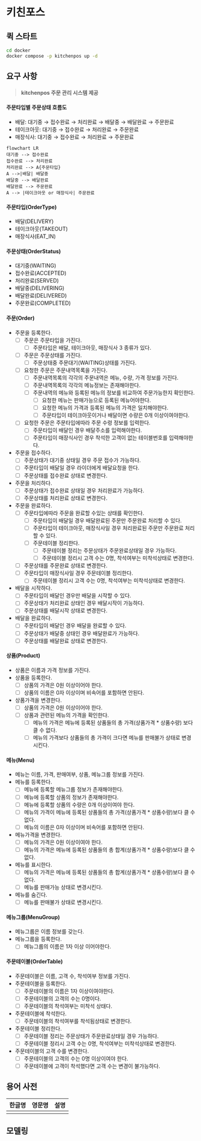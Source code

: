 # 키친포스

## 퀵 스타트

```sh
cd docker
docker compose -p kitchenpos up -d
```

## 요구 사항

> #### kitchenpos 주문 관리 시스템 제공

#### 주문타입별 주문상태 흐름도

- 배달: 대기중 → 접수완료 → 처리완료 → 배달중 → 배달완료 → 주문완료
- 테이크아웃: 대기중 → 접수완료 → 처리완료 → 주문완료
- 매장식사: 대기중 → 접수완료 → 처리완료 → 주문완료

``` mermaid
flowchart LR
대기중 --> 접수완료 
접수완료 --> 처리완료
처리완료 --> A{주문타입}
A -->|배달| 배달중
배달중 --> 배달완료
배달완료 --> 주문완료
A --> |테이크아웃 or 매장식사| 주문완료 
```

#### 주문타입(OrderType)

- 배달(DELIVERY)
- 테이크아웃(TAKEOUT)
- 매장식사(EAT_IN)

#### 주문상태(OrderStatus)

- 대기중(WAITING)
- 접수완료(ACCEPTED)
- 처리완료(SERVED)
- 배달중(DELIVERING)
- 배달완료(DELIVERED)
- 주문완료(COMPLETED)

#### 주문(Order)

- 주문을 등록한다.
    - [ ] 주문은 주문타입을 가진다.
        - [ ] 주문타입은 배달, 테이크아웃, 매장식사 3 종류가 있다.
    - [ ] 주문은 주문상태를 가진다.
        - [ ] 주문상태중 주문대기(WAITING)상태를 가진다.
    - [ ] 요청한 주문은 주문내역목록을 가진다.
        - [ ] 주문내역목록의 각각의 주문내역은 메뉴, 수량, 가격 정보를 가진다.
        - [ ] 주문내역목록의 각각의 메뉴정보는 존재해야한다.
        - [ ] 주문내역의 메뉴와 등록된 메뉴의 정보를 비교하여 주문가능한지 확인한다.
            - [ ] 요청한 메뉴는 판매가능으로 등록된 메뉴어야한다.
            - [ ] 요청한 메뉴의 가격과 등록된 메뉴의 가격은 일치해야한다.
            - [ ] 주문타입이 테이크아웃이거나 배달이면 수량은 0개 이상이여야한다.
    - [ ] 요청한 주문은 주문타입에따라 주문 수령 정보를 입력한다.
        - [ ] 주문타입이 배달인 경우 배달주소를 입력해야한다.
        - [ ] 주문타입이 매장식사인 경우 착석한 고객이 없는 테이블번호를 입력해야한다.
- 주문을 접수하다.
    - [ ] 주문상태가 대기중 상태일 경우 주문 접수가 가능하다.
    - [ ] 주문타입이 배달일 경우 라이더에게 배달요청을 한다.
    - [ ] 주문상태를 접수완료 상태로 변경한다.
- 주문을 처리하다.
    - [ ] 주문상태가 접수완료 상태일 경우 처리완료가 가능하다.
    - [ ] 주문상태를 처리완료 상태로 변경한다.
- 주문을 완료하다.
    - [ ] 주문타입에따라 주문을 완료할 수있는 상태를 확인한다.
        - [ ] 주문타입이 배달일 경우 배달완료된 주문만 주문완료 처리할 수 있다.
        - [ ] 주문타입이 테이크아웃, 매장식사일 경우 처리완료된 주문만 주문완료 처리할 수 있다.
        - [ ] 주문테이블 정리한다.
            - [ ] 주문테이블 정리는 주문상태가 주문완료상태일 경우 가능하다.
            - [ ] 주문테이블 정리시 고객 수는 0명, 착석여부는 미착석상태로 변경한다.
    - [ ] 주문상태를 주문완료 상태로 변경한다.
    - [ ] 주문타입이 매장식사일 경우 주문테이블 정리한다.
        - [ ] 주문테이블 정리시 고객 수는 0명, 착석여부는 미착석상태로 변경한다.
- 배달을 시작하다.
    - [ ] 주문타입이 배달인 경우만 배달을 시작할 수 있다.
    - [ ] 주문상태가 처리완료 상태인 경우 배달시작이 가능하다.
    - [ ] 주문상태를 배달시작 상태로 변경한다.
- 배달을 완료하다.
    - [ ] 주문타입이 배달인 경우 배달을 완료할 수 있다.
    - [ ] 주문상태가 배달중 상태인 경우 배달완료가 가능하다.
    - [ ] 주문상태를 배달완료 상태로 변경한다.

#### 상품(Product)

- 상품은 이름과 가격 정보를 가진다.
- 상품을 등록한다.
    - [ ] 상품의 가격은 0원 이상이어야 한다.
    - [ ] 상품의 이름은 0자 이상이며 비속어를 포함하면 안된다.
- 상품가격을 변경한다.
    - [ ] 상품의 가격은 0원 이상이어야 한다.
    - [ ] 상품과 관련된 메뉴의 가격을 확인한다.
        - [ ] 메뉴의 가격은 메뉴에 등록된 상품들의 총 가격(상품가격 * 상품수량) 보다 클 수 없다.
        - [ ] 메뉴의 가격보다 상품들의 총 가격이 크다면 메뉴를 판매불가 상태로 변경시킨다.

#### 메뉴(Menu)

- 메뉴는 이름, 가격, 판매여부, 상품, 메뉴그룹 정보를 가진다.
- 메뉴를 등록한다.
    - [ ] 메뉴에 등록할 메뉴그룹 정보가 존재해야한다.
    - [ ] 메뉴에 등록할 상품의 정보가 존재해야한다.
    - [ ] 메뉴에 등록할 상품의 수량은 0개 이상이여야 한다.
    - [ ] 메뉴의 가격이 메뉴에 등록된 상품들의 총 가격(상품가격 * 상품수량)보다 클 수 없다.
    - [ ] 메뉴의 이름은 0자 이상이며 비속어를 포함하면 안된다.
- 메뉴가격을 변경한다.
    - [ ] 메뉴의 가격은 0원 이상이여야 한다.
    - [ ] 메뉴의 가격은 메뉴에 등록된 상품들의 총 합계(상품가격 * 상품수량)보다 클 수 없다.
- 메뉴를 표시한다.
    - [ ] 메뉴의 가격은 메뉴에 등록된 상품들의 총 합계(상품가격 * 상품수량)보다 클 수 없다.
    - [ ] 메뉴를 판매가능 상태로 변경시킨다.
- 메뉴를 숨긴다.
    - [ ] 메뉴를 판매불가 상태로 변경시킨다.

#### 메뉴그룹(MenuGroup)

- 메뉴그룹은 이름 정보를 갖는다.
- 메뉴그룹을 등록한다.
    - [ ] 메뉴그룹의 이름은 1자 이상 이어야한다.

#### 주문테이블(OrderTable)

- 주문테이블은 이름, 고객 수, 착석여부 정보를 가진다.
- 주문테이블을 등록한다.
    - [ ] 주문테이블의 이름은 1자 이상이여야한다.
    - [ ] 주문테이블의 고객의 수는 0명이다.
    - [ ] 주문테이블의 착석여부는 미착석 상태다.
- 주문테이블에 착석한다.
    - [ ] 주문테이블의 착석여부를 착석됨상태로 변경한다.
- 주문테이블 정리한다.
    - [ ] 주문테이블 정리는 주문상태가 주문완료상태일 경우 가능하다.
    - [ ] 주문테이블 정리시 고객 수는 0명, 착석여부는 미착석상태로 변경한다.
- 주문테이블의 고객 수를 변경한다.
    - [ ] 주문테이블의 고객의 수는 0명 이상이여야 한다.
    - [ ] 주문테이블에 고객이 착석했다면 고객 수는 변경이 불가능하다.

## 용어 사전

| 한글명 | 영문명 | 설명 |
|-----|-----|----|
|     |     |    |

## 모델링
